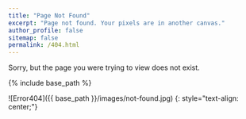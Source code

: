 ```yaml
---
title: "Page Not Found"
excerpt: "Page not found. Your pixels are in another canvas."
author_profile: false
sitemap: false
permalink: /404.html
---
```


Sorry, but the page you were trying to view does not exist.

<script type="text/javascript">
  var GOOG_FIXURL_LANG = 'en';
  var GOOG_FIXURL_SITE = '{{ site.url }}'
</script>
<script type="text/javascript"
  src="//linkhelp.clients.google.com/tbproxy/lh/wm/fixurl.js">
</script>

{% include base_path %}


![Error404]({{ base_path }}/images/not-found.jpg)
{: style="text-align: center;"}
